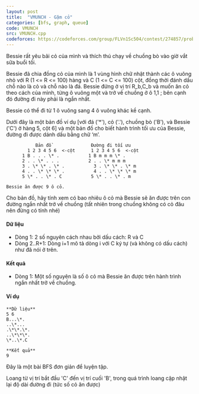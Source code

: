 ```yaml
---
layout: post
title:  "VMUNCH - Gặm cỏ"
categories: [bfs, graph, queue]
code: VMUNCH
src: VMUNCH.cpp
codeforces: https://codeforces.com/group/FLVn1Sc504/contest/274857/problem/W
---
```



Bessie rất yêu bãi cỏ của mình và thích thú chạy về chuồng bò vào giờ vắt sữa buổi tối.

Bessie đã chia đồng cỏ của mình là 1 vùng hình chữ nhật thành các ô vuông nhỏ với R (1 <= R <= 100) hàng và C (1 <= C <= 100) cột, đồng thời đánh dấu chỗ nào là cỏ và chỗ nào là đá. Bessie đứng ở vị trí R\_b,C\_b và muốn ăn cỏ theo cách của mình, từng ô vuông một và trở về chuồng ở ô 1,1 ; bên cạnh đó đường đi này phải là ngắn nhất.

Bessie có thể đi từ 1 ô vuông sang 4 ô vuông khác kề cạnh.

Dưới đây là một bản đồ ví dụ \[với đá ('\*'), cỏ ('.'), chuồng bò ('B'), và Bessie ('C') ở hàng 5, cột 6\] và một bản đồ cho biết hành trình tối ưu của Bessie, đường đi được dánh dấu bằng chữ ‘m’.

```
           Bản đồ               Đường đi tối ưu
        1 2 3 4 5 6  <-cột      1 2 3 4 5 6  <-cột
      1 B . . . \* .           1 B m m m \* .
      2 . . \* . . .           2 . . \* m m m
      3 . \* \* . \* .           3 . \* \* . \* m
      4 . . \* \* \* .           4 . . \* \* \* m
      5 \* . . \* . C           5 \* . . \* . m

Bessie ăn được 9 ô cỏ.

```

Cho bản đồ, hãy tính xem có bao nhiêu ô cỏ mà Bessie sẽ ăn được trên con đường ngắn nhất trở về chuồng (tất nhiên trong chuồng không có cỏ đâu nên đừng có tính nhé)

#### Dữ liệu

*   Dòng 1: 2 số nguyên cách nhau bởi dấu cách: R và C
*   Dòng 2..R+1: Dòng i+1 mô tả dòng i với C ký tự (và không có dấu cách) như đã nói ở trên.

#### Kết quả

*   Dòng 1: Một số nguyên là số ô cỏ mà Bessie ăn được trên hành trình ngắn nhất trở về chuồng.

#### Ví dụ

```
**Dữ liệu**
5 6
B...\*.
..\*...
.\*\*.\*.
..\*\*\*.
\*..\*.C

**Kết quả**
9
```

<!--more-->



Đây là một bài BFS đơn giản để luyện tập.

Loang từ vị trí bắt đầu 'C' đến vị trí cuối 'B', trong quá trình loang cập nhật lại độ dài đường đi (tức số cỏ ăn được)
